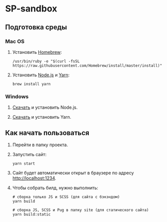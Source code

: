 # SP-sandbox
## Подготовка среды

### Mac OS

1. Установить [Homebrew](https://brew.sh):
    ```shell
    /usr/bin/ruby -e "$(curl -fsSL https://raw.githubusercontent.com/Homebrew/install/master/install)"
    ```

2. Установить [Node.js](https://nodejs.org/en/) и [Yarn](https://yarnpkg.com/lang/en/):
    ```shell
    brew install yarn
    ```

### Windows

1. [Скачать](https://nodejs.org/en/) и установить Node.js.

2. [Скачать](https://yarnpkg.com/lang/en/docs/install/#windows-stable) и установить Yarn.

## Как начать пользоваться

1. Перейти в папку проекта.

2. Запустить сайт:
    ```shell
    yarn start
    ```

3. Сайт будет автоматически открыт в браузере по адресу [http://localhost:1234](http://localhost:1234).

4. Чтобы собрать билд, нужно выполнить:
    ```shell
    # сборка только JS и SCSS (для сайта с бэкэндом)
    yarn build

    # сборка JS, SCSS и Pug в папку site (для статического сайта)
    yarn build:static
    ```
